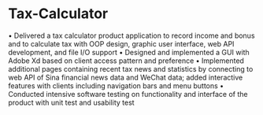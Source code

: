 # Tax-Calculator
• Delivered a tax calculator product application to record income and bonus and to calculate tax with OOP design, graphic user interface, web API development, and file I/O support
• Designed and implemented a GUI with Adobe Xd based on client access pattern and preference
• Implemented additional pages containing recent tax news and statistics by connecting to web API of Sina financial news data and WeChat data; added interactive features with clients including navigation bars and menu buttons
• Conducted intensive software testing on functionality and interface of the product with unit test and usability test

